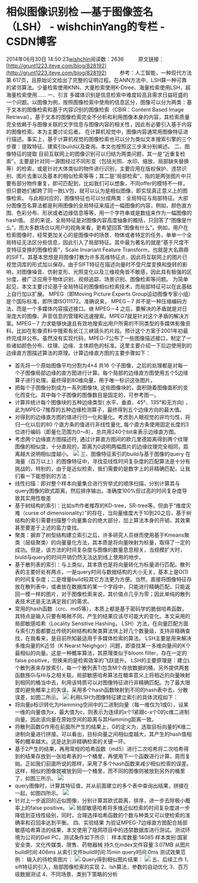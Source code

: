 # 相似图像识别检 —基于图像签名（LSH） - wishchinYang的专栏 - CSDN博客
2014年06月30日 14:50:23[wishchin](https://me.csdn.net/wishchin)阅读数：2636
         原文链接：[http://grunt1223.iteye.com/blog/828192](http://grunt1223.iteye.com/blog/828192)
        参考：人工智能，一种现代方法 第 617页，且原始论文给出了完整的证明过程。在ANN方法中，LSH算一种可靠的紧邻算法。少量检索使用KNN、大量检索使用K-Dtree、海量检索使用LSH，超海量检索使用......
一、引言
多媒体识别是信息检索中难度较高且需求日益旺盛的一个问题。以图像为例，按照图像检索中使用的信息区分，图像可以分为两类：基于文本的图像检索和基于内容识别的图像检索（CBIR：Content Based Image Retrieval）。基于文本的图像检索完全不分析和利用图像本身的内容，其检索质量完全依赖于与图像关联的文字信息与图像内容的相关性，因此有必要引入基于内容的图像检索。本为主要讨论后者。
在计算机视觉中，图像内容通常用图像特征进行描述。事实上，基于计算机视觉的图像检索也可以分为类似文本搜索引擎的三个步骤：提取特征、建索引build以及查询。本文也按照这三步来分别阐述。
二、图像特征的提取
目前互联网上的图像识别可以归结为两类问题，其一是“近重复检索”，主要是针对同一源图经过不同形变（包括光照、水印、缩放、局部缺失替换等）的检索，或是针对大体类似的物件进行识别，主要应用在版权保护、违禁识别、图片去重以及基本的相似检索等等；其二是“局部检索”，指的是两张图片中只要有部分物件重复，即可匹配到，比如我们可以想象，不同offer的模特不一样，但只要她们都跨了同一款LV包，就可以认为是相似图像，即实现真正意义上的图像检索。
与此相对应的，图像特征也可以分成两类：全局特征与局部特征。大部分图像签名算法都是利用图像的全局特征来描述一幅图像的内容，例如，颜色直方图、色彩分布、形状或者边缘信息等等，用一个字符串或是数组来作为一幅图像的hash值。
总的来说，全局特征是对图像内容高度抽象的概括，只回答了“图像是什么”，而大多数场合以用户的视角来看，更希望回答“图像有什么”。例如，用户在检索图像时，经常更加关心的是图像中的场景、物体或者特定的任务，单单一个全局特征无法区分些信息，因此引入了局部特征。其中最为著名的就是“基于尺度不变特征变换的图像检索”，Scale Invariant Feature Transform，也就是大名鼎鼎的SIFT。其基本思想是将图像打散为许多高维特征点，因此将互联网上的图片已视觉词库的形式加以保存。由于SIFT特征在描述向量时不受尺度变换和旋转的影响，对图像噪音、仿射变形、光照变化以及三维视角皆不敏感，因此具有极强的区分度，被广泛应用于物体识别、视频追踪、场景识别、图像检索等问题。
为简单起见，本文主要讨论基于全局特征的图像相似检索技术，而局部特征可以在此基础上自行加以扩展。
MPEG（即Moving Picture Experts Group运动图像专家小组）是个国际标准，即所谓ISO11172。准确说来， MPEG－7 并不是一种压缩编码方法，而是一个多媒体内容描述接口。继 MPEG－4 之后，要解决的矛盾就是对日渐庞大的图像、声音信息的管理和迅速搜索。MPEG7就是针对这个矛盾的解决方案。MPEG－7 力求能够快速且有效地搜索出用户所需的不同类型的多媒体影像资料，比如在影像资料中搜索有长江三峡镜头的片段。预计这个方案于2001年初最终完成并公布。虽然没有实现代码，MPEG-7公布了一些图像描述接口，制定了一些诸如颜色分布、纹理、边缘、主体颜色的标准。这里主要介绍一下后边使用到的边缘直方图描述算法的原理。计算边缘直方图的主要步骤如下：
- 首先将一个原始图像平均分割为4×4 共16 个子图像，之后的处理都是对每一个子图像局部边缘的直方图进行计算。每个局部的边缘直方图使用五个5边缘算子进行处理。最终得到80维向量，用于唯一标识这张图片。
- 把每个子图像分割成为一系列图像块, 这些图像块的，面积随着图像面积的变化而变化。其中每个子图像的图像数目是固定的，可参考图一。
- 计算并统计每个图像块的五种边缘类型( 水平、垂直、45°、135°和无方向) ，此为MPEG-7推荐的五种边缘检测算子，最终得到五个边缘方向的最大值。
- 对得到的边缘直方图的值进行归一化和量化。考虑到人眼视觉的非均匀性，将归一化以后的80 个直方条的值进行非线性量化, 每个直方条使用固定长度的3位进行编码（即量化范围为0～8），总共用240个bit来表示边缘直方图。
- 考虑两个边缘直方图描述符, 通过计算直方图间的欧几里德距离得到两个纹理图像的相似度，十分直观的，距离为0说明两幅图片的边缘纹理完全相同，距离越大说明相似度越小。
![](http://dl.iteye.com/upload/attachment/355390/67f859c8-4002-3c32-825b-705b901a884b.jpg)
三、图像特征索引的build与基于图像的query
在海量（百万以上）的图像特征中，寻找亚线性时间复杂度的匹配算法是十分有挑战的，特别的，由于是近似检索，我们需要的是数字上的非精确匹配，让我们看一下能想到的方法：
- 线性扫描：即对整个样本向量集合进行穷举式的顺序扫描，分别计算其与query图像的欧式距离，然后排序输出。准确度100%但过高的时间复杂度导致其实用性极差
- 基于树结构的索引：比如sift作者推荐的KD-tree，SR-tree等。但由于“维度灾难（curse of dimensionality）”的存在，当向量维度大于10到20之后，基于树结构的索引需要扫描整个向量集合的绝大部分，加上算法本身的开销，其效果甚至要差于上述的蛮力查找。
- 聚类：摒弃了树型结构建立索引之后，许多研究人员继而使用基于Kmeans聚类（层级聚类）的向量量化方法，其本质是将向量映射为标量，取得了一定的成功。但是，该方法的时间复杂度与图像的数量息息相关，当规模扩大时，biuld与query的时间开销仍然无法达到线上使用的地步。
- 基于散列表的索引：与上类似，其本质也是将向量转化为标量进行匹配。散列表的主要好处有两点，一是query时间与数据结构的大小无关，基本上是O(1)的时间复杂度；二是增量build较其它方法更为方便。当然，直接将图像特征存放在散列表中，或者放在数据库的某一个字段中，只能进行精确匹配，只能返回一模一样的图片，对于图像检索来说，其价值点几乎为零；因此单纯的散列表技术还是无法满足我们的需求。
- 常用的hash函数（crc、md5等），本质上都是基于密码学的脆弱哈希函数，其特点是输入只要有略微不同，产生的结果应该尽可能大的变化。本文采用的局部敏感哈希（Locality Sensitive Hashing， LSH）方法，在向量匹配方面与索引方面都要比传统的树结构和聚类算法快上好几个数量级，支持非精确查找，在我看来，是目前所知最适用于多媒体检索的算法。
LSH主要是用来解决多维向量的K近邻（K Nearst Neighgor）问题，即查找某一多维向量间的K个最相似的向量。这是一种概率算法，其原理类似于bloom filter，存在一定的false positive，但换来的是检索效率的飞跃提升。
LSH的主要原理是：建立L个散列表来存放索引，每一个散列表Ti包含M个存放数据的桶，另外提供两套函数族Gi与Hi与之相关联。局部敏感哈希算法在概率意义上将相近的向量映射到相同的桶当中去，利用该特质可以对图像特征进行非精确匹配。为了最大限度的避免概率上的失误，采用多个hash函数映射到不同的hash表中去，分散误差，如图二所示。
![](http://dl.iteye.com/upload/attachment/355386/33452014-7b4e-3a23-972d-98d9bff7d472.jpg)
利用LSH为图像特征建立索引的具体流程如下：
- 将向量p标识转化为Hamming空间中的二进制向量（每一维仅为1或0），设某一维的向量值为x，最大值为c，则表示为连续的x个1紧跟c-x个0的c维二进制向量。因此该向量在原始空间的距离与其Hamming距离一致。
- 将散列函数G作用在前面所产生的结果上，G的定义为，选取目标向量的K维二进制向量进行拼接。可以看出，目标向量之间相似度越大，其产生的hash值相等的概率越大。这是达到非精确检索的关键一环。
- 基于2产生的结果，再用常规的哈希函数（md5）进行二次哈希将二次哈希得到的结果存放到一张哈希表的一个桶里，再使用下一个函数进行计算，周而复始。正如我们前面所说的那样，采用了多个hash函数来减少相似检索的误差。这样，相似的图像就被放到同一个桶里，而不同的图像则被放到另外的桶里了，如图三所示。
![](http://dl.iteye.com/upload/attachment/355392/7c02444c-c431-3a6f-859c-3abe0c39c5fb.jpg)
- query图像时，计算其特征值，并从前面建立的多个表中查询出结果，拼接在一起，如图四所示。
![](http://dl.iteye.com/upload/attachment/355394/b7803d5a-d9a5-37b2-a771-308cd87203dc.jpg)
- 针对上一步返回的近似图像，分别计算其欧式距离，排序，进一步去除极小概率上的false positive。
![](http://dl.iteye.com/upload/attachment/355396/3c45fb26-5262-30af-8763-c82ced5f453c.jpg)
局部敏感哈希将多维近似检索的时间复杂度进一步降低到亚线性级别，同时，合理选择哈希函数的个数与种类又可以使检索的准确率和召回率达到平衡。
四、实验结果
为验证MPEG-7边缘直方图配合局部敏感哈希算法的结果，本文使用了隐网项目中的违禁数据库进行测试。测试环境为公司的Dell PC，测试条件如下所示：
样本库数量:14085
样本类别:国家安全类、文化传媒类、限售、药物器械
持久化index文件容量:3.07MB
从图片build时间:406ms
从索引文件build时间:15min
query时间:0ms
测试效果范例：
输入的待检索图片：
![](http://dl.iteye.com/upload/attachment/355398/43a52747-796b-3f83-ad7d-4ce8b3e33d57.jpg)
Query得到相似图片结果：
![](http://dl.iteye.com/upload/attachment/355400/cf865cf2-9209-3dc2-abe3-7838f3ebb6d0.jpg)
五、后续工作
1、sift特征的引入，局部图像检索的实现
2、lsh算法，参数的自动优化
3、百万级数据测试
4、不同场景、类别下策略的分析
